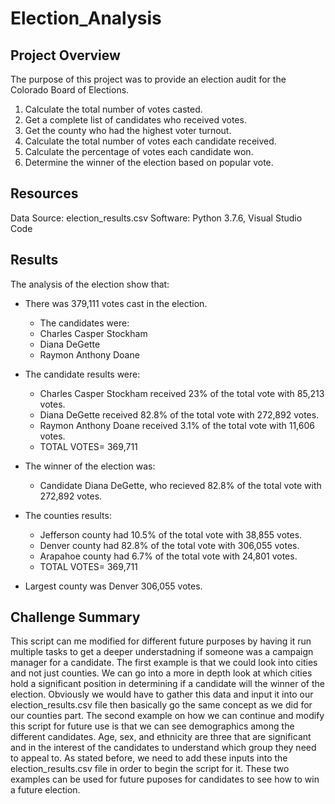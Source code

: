 # Election_Analysis

## Project Overview 
The purpose of this project was to provide an election audit for the Colorado Board of Elections. 

1. Calculate the total number of votes casted.
2. Get a complete list of candidates who received votes.
3. Get the county who had the highest voter turnout. 
4. Calculate the total number of votes each candidate received. 
5. Calculate the percentage of votes each candidate won. 
6. Determine the winner of the election based on popular vote. 

## Resources
Data Source: election_results.csv 
Software: Python 3.7.6, Visual Studio Code 

## Results 
The analysis of the election show that: 
  * There was 379,111 votes cast in the election.
    * The candidates were:
     * Charles Casper Stockham
     * Diana DeGette 
     * Raymon Anthony Doane
      
  * The candidate results were:
      * Charles Casper Stockham received 23% of the total vote with 85,213 votes.
      * Diana DeGette received 82.8% of the total vote with 272,892 votes.
      * Raymon Anthony Doane received 3.1% of the total vote with 11,606 votes. 
      * TOTAL VOTES= 369,711
      
  * The winner of the election was:
      * Candidate Diana DeGette, who recieved 82.8% of the total vote with 272,892 votes.
      
  * The counties results:
      * Jefferson county had 10.5% of the total vote with 38,855 votes. 
      * Denver county had 82.8% of the total vote with 306,055 votes. 
      * Arapahoe county had 6.7% of the total vote with 24,801 votes. 
      * TOTAL VOTES= 369,711

* Largest county was Denver 306,055 votes. 
      
## Challenge Summary
This script can me modified for different future purposes by having it run multiple tasks to get a deeper understadning if someone was a campaign manager for a candidate. The first example is that we could look into cities and not just counties. We can go into a more in depth look at which cities hold a significant position in determining if a candidate will the winner of the election. Obviously we would have to gather this data and input it into our election_results.csv file then basically go the same concept as we did for our counties part. The second example on how we can continue and modify this script for future use is that we can see demographics among the different candidates. Age, sex, and ethnicity are three that are significant and in the interest of the candidates to understand which group they need to appeal to. As stated before, we need to add these inputs into the election_results.csv file in order to begin the script for it. These two examples can be used for future puposes for candidates to see how to win a future election. 
